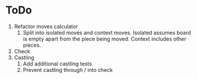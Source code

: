 ﻿# ToDo

1. Refactor moves calculator
   1. Split into isolated moves and context moves. Isolated assumes board is empty apart from the piece being moved. Context includes other pieces.
2. Check
3. Castling
   1. Add additional castling tests
   2. Prevent castling through / into check